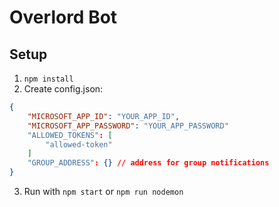 # Overlord Bot

## Setup

1. `npm install`
2. Create config.json:
```json
{
    "MICROSOFT_APP_ID": "YOUR_APP_ID",
    "MICROSOFT_APP_PASSWORD": "YOUR_APP_PASSWORD"
    "ALLOWED_TOKENS": [
        "allowed-token"
    ]
    "GROUP_ADDRESS": {} // address for group notifications
}
```
3. Run with `npm start` or `npm run nodemon`
